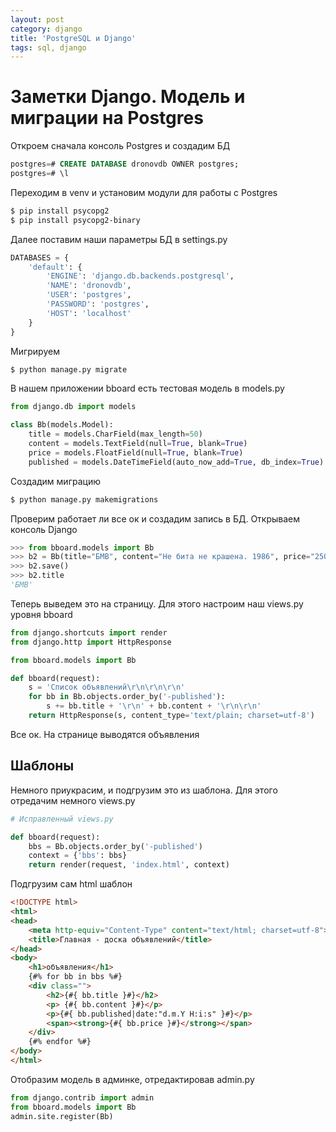 ```yaml
---
layout: post
category: django
title: 'PostgreSQL и Django'
tags: sql, django
---
```


# Заметки Django. Модель и миграции на Postgres
Откроем сначала консоль Postgres и создадим БД 

```sql
postgres=# CREATE DATABASE dronovdb OWNER postgres;
postgres=# \l
```

Переходим в venv и установим модули для работы с Postgres

```bash
$ pip install psycopg2
$ pip install psycopg2-binary
```

Далее поставим наши параметры БД в settings.py

```python
DATABASES = {
    'default': {
        'ENGINE': 'django.db.backends.postgresql',
        'NAME': 'dronovdb',
        'USER': 'postgres',
        'PASSWORD': 'postgres',
        'HOST': 'localhost'
    }
}
```

Мигрируем

```bash
$ python manage.py migrate
```

В нашем приложении bboard есть тестовая модель в models.py

```python
from django.db import models

class Bb(models.Model):
    title = models.CharField(max_length=50)
    content = models.TextField(null=True, blank=True)
    price = models.FloatField(null=True, blank=True)
    published = models.DateTimeField(auto_now_add=True, db_index=True)
```

Создадим миграцию 

```bash
$ python manage.py makemigrations
```

Проверим работает ли все ок и создадим запись в БД. Открываем консоль Django

```python
>>> from bboard.models import Bb
>>> b2 = Bb(title="БМВ", content="Не бита не крашена. 1986", price="2500")
>>> b2.save()
>>> b2.title
'БМВ'
```

Теперь выведем это на страницу. Для этого настроим наш views.py уровня bboard

```python
from django.shortcuts import render
from django.http import HttpResponse

from bboard.models import Bb

def bboard(request):
    s = 'Список объявлений\r\n\r\n\r\n'
    for bb in Bb.objects.order_by('-published'):
        s += bb.title + '\r\n' + bb.content + '\r\n\r\n'
    return HttpResponse(s, content_type='text/plain; charset=utf-8')
```

Все ок. На странице выводятся объявления

## Шаблоны
Немного приукрасим, и подгрузим это из шаблона. Для этого отредачим немного views.py

```python
# Исправленный views.py

def bboard(request):
    bbs = Bb.objects.order_by('-published')
    context = {'bbs': bbs}
    return render(request, 'index.html', context)
``` 

Подгрузим сам html шаблон

```html
<!DOCTYPE html> 
<html>
<head>
    <meta http-equiv="Content-Type" content="text/html; charset=utf-8">
    <title>Главная - доска объявлений</title> 
</head>
<body>
    <h1>объявления</h1>
    {#% for bb in bbs %#}
    <div class="">
        <h2>{#{ bb.title }#}</h2>
        <p> {#{ bb.content }#}</p>
        <p>{#{ bb.published|date:"d.m.Y Н:i:s" }#}</p>
        <span><strong>{#{ bb.price }#}</strong></span>
    </div>
    {#% endfor %#}
</body>
</html>
```

Отобразим модель в админке, отредактировав admin.py 

```python
from django.contrib import admin
from bboard.models import Bb
admin.site.register(Bb)
```